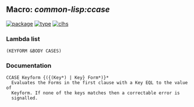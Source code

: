 ## Macro: ***common-lisp:ccase***
[![package](https://img.shields.io/badge/Package-COMMON--LISP-5f9ea0.svg?style=social&colorA=999999)](../) [![type](https://img.shields.io/badge/Type-Macro-5f9ea0.svg?style=social&colorA=999999)](../#macro) [![clhs](https://img.shields.io/badge/CLHS-CCASE-5f9ea0.svg?style=social&colorA=999999)](http://www.lispworks.com/documentation/HyperSpec/Body/m_case_.htm) 
### Lambda list
```
(KEYFORM &BODY CASES)
```
### Documentation
```
CCASE Keyform {({(Key*) | Key} Form*)}*
  Evaluates the Forms in the first clause with a Key EQL to the value of
  Keyform. If none of the keys matches then a correctable error is
  signalled.
```
